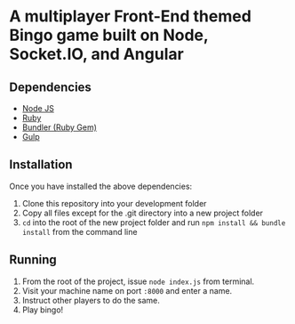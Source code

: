 # A multiplayer Front-End themed Bingo game built on Node, Socket.IO, and Angular

## Dependencies
* [Node JS](http://nodejs.org/)
* [Ruby](https://www.ruby-lang.org/en/)
* [Bundler (Ruby Gem)](http://bundler.io/)
* [Gulp](http://gulpjs.com/)

## Installation
Once you have installed the above dependencies:

1. Clone this repository into your development folder
2. Copy all files except for the .git directory into a new project folder
3. `cd` into the root of the new project folder and run `npm install && bundle install` from the command line

## Running
1. From the root of the project, issue `node index.js` from terminal.
2. Visit your machine name on port `:8000` and enter a name.
3. Instruct other players to do the same.
4. Play bingo!   
